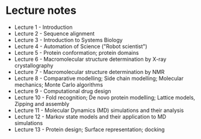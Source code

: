 # Lecture notes

* Lecture 1  - Introduction
* Lecture 2  - Sequence alignment
* Lecture 3  - Introduction to Systems Biology
* Lecture 4  - Automation of Science ("Robot scientist")
* Lecture 5  - Protein conformation; protein domains
* Lecture 6  - Macromolecular structure determination by X-ray crystallography
* Lecture 7  - Macromolecular structure determination by NMR
* Lecture 8  - Comparative modelling; Side chain modelling; Molecular mechanics; Monte Carlo algorithms
* Lecture 9  - Computational drug design
* Lecture 10 - Fold recognition; De novo protein modelling; Lattice models, Zipping and assembly
* Lecture 11 - Molecular Dynamics (MD) simulations and their analysis 
* Lecture 12 - Markov state models and their application to MD simulations 
* Lecture 13 - Protein design; Surface representation; docking